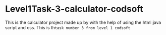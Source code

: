 # Level1Task-3-calculator-codsoft
This is the calculator project made up by with the help of using the html java script and css. This is th` task number 3 from level 1 codsoft
`
